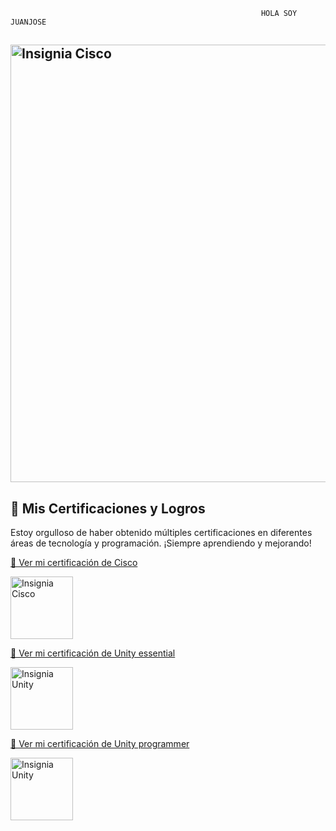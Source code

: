 


                                                            HOLA SOY JUANJOSE

##  <img src="https://tse3.mm.bing.net/th?id=OIG4.0Gu7M6CWLbKiK2tJPOkx&cb=iwc1&pid=ImgGn" alt="Insignia Cisco" width="700" heigth="640"/>

## 🚀 Mis Certificaciones y Logros  
Estoy orgulloso de haber obtenido múltiples certificaciones en diferentes áreas de tecnología y programación. ¡Siempre aprendiendo y mejorando!  

[🔗 Ver mi certificación de Cisco](https://www.credly.com/badges/ca833fdd-b8c5-4b8b-9492-2ef961d84a02/public_url)

<img src="https://images.credly.com/size/680x680/images/19e742ef-13be-4d26-87ed-ac8f5fd0643c/image.png" alt="Insignia Cisco" width="100"/>

[🔗 Ver mi certificación de Unity essential](https://www.credly.com/badges/3dd32597-c3aa-45e0-bf72-10eb6edb6988)

<img src="https://images.credly.com/images/99f74b86-46d7-429d-9d43-2ed446b35af9/blob" alt="Insignia Unity" width="100"/>

[🔗 Ver mi certificación de Unity programmer](https://www.credly.com/badges/7ff70a66-436a-4aee-99b5-40541f8a97fb/public_url)   

<img src="https://images.credly.com/images/a7bea4b9-3704-4905-8681-aeaf64efd2f1/blob" alt="Insignia Unity" width="100"/>

